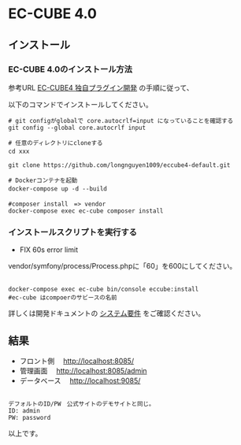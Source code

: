 # EC-CUBE 4.0

## インストール

### EC-CUBE 4.0のインストール方法

参考URL [EC-CUBE4 独自プラグイン開発](https://qiita.com/haruna-nagayoshi/items/948b196cf4f5186641e9) の手順に従って、

以下のコマンドでインストールしてください。

```shell
# git configがglobalで core.autocrlf=input になっていることを確認する
git config --global core.autocrlf input 

# 任意のディレクトリにcloneする
cd xxx　

git clone https://github.com/longnguyen1009/eccube4-default.git

# Dockerコンテナを起動
docker-compose up -d --build　

#composer install　=> vendor
docker-compose exec ec-cube composer install 

```

### インストールスクリプトを実行する

* FIX 60s error limit

vendor/symfony/process/Process.phpに「60」を600にしてください。

```shell

docker-compose exec ec-cube bin/console eccube:install　
#ec-cube はcompoerのサビースの名前

```

詳しくは開発ドキュメントの [システム要件](https://doc4.ec-cube.net/quickstart_requirement) をご確認ください。

## 結果

* フロント側 　[http://localhost:8085/](http://localhost:8085/)
* 管理画面 　[http://localhost:8085/admin](http://localhost:8085/admin)
* データベース 　[http://localhost:9085/](http://localhost:9085/)

```shell

デフォルトのID/PW　公式サイトのデモサイトと同じ。
ID: admin
PW: password

```

以上です。


